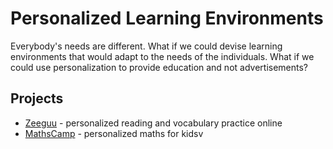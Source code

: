 # Personalized Learning Environments

Everybody's needs are different. What if we could devise learning environments that would adapt to the needs of the individuals. What if we could use personalization to provide education and not advertisements?


## Projects
- [Zeeguu](/projects/zeeguu) - personalized  reading and vocabulary practice online
- [MathsCamp](/projects/maths-camp) - personalized maths for kidsv
